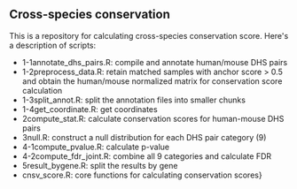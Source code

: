 ## Cross-species conservation

This is a repository for calculating cross-species conservation score. Here's a description of scripts:

- 1-1annotate_dhs_pairs.R: compile and annotate human/mouse DHS pairs
- 1-2preprocess_data.R: retain matched samples with anchor score > 0.5 and obtain the human/mouse normalized matrix for conservation score calculation
- 1-3split_annot.R: split the annotation files into smaller chunks
- 1-4get_coordinate.R: get coordinates
- 2compute_stat.R: calculate conservation scores for human-mouse DHS pairs
- 3null.R: construct a null distribution for each DHS pair category (9)
- 4-1compute_pvalue.R: calculate p-value
- 4-2compute_fdr_joint.R: combine all 9 categories and calculate FDR
- 5result_bygene.R: split the results by gene
- cnsv_score.R: core functions for calculating conservation scores}

